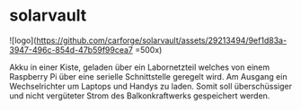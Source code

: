 # solarvault

![logo](https://github.com/carforge/solarvault/assets/29213494/9ef1d83a-3947-496c-854d-47b59f99cea7 =500x)

Akku in einer Kiste, geladen über ein Labornetzteil welches von einem Raspberry Pi über eine serielle Schnittstelle geregelt wird. Am Ausgang ein Wechselrichter um Laptops und Handys zu laden.
Somit soll überschüssiger und nicht vergüteter Strom des Balkonkraftwerks gespeichert werden.
